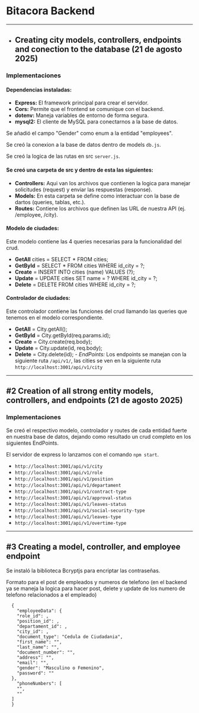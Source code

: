 # Bitacora Backend

---
- ## Creating city models, controllers, endpoints and conection to the database (21 de agosto 2025)
### Implementaciones
#### Dependencias instaladas:
- **Express:** El framework principal para crear el servidor.
- **Cors:** Permite que el frontend se comunique con el backend.
- **dotenv:** Maneja variables de entorno de forma segura.
- **mysql2:** El cliente de MySQL para conectarnos a la base de datos.

Se añadió el campo "Gender" como enum a la entidad "employees".

Se creó la conexion a la base de datos dentro de models ```db.js```.

Se creó la logica de las rutas en src ```server.js```.

#### Se creó una carpeta de src y dentro de esta las siguientes:
- **Controllers:** Aqui van los archivos que contienen la logica para manejar solicitudes (request) y enviar las respuestas (response).
- **Models:** En esta carpeta se define como interactuar con la base de dartos (queries, tablas, etc.).
- **Routes:** Contiene los archivos que definen las URL de nuestra API (ej. /employee, /city).
#### Modelo de ciudades:
Este modelo contiene las 4 queries necesarias para la funcionalidad del crud.
* **GetAll** cities = SELECT * FROM cities;
* **GetById** = SELECT * FROM cities WHERE id_city = ?;
* **Create** = INSERT INTO cities (name) VALUES (?);
* **Update** = UPDATE cities SET name = ? WHERE id_city = ?;
* **Delete** = DELETE FROM cities WHERE id_city = ?;

#### Controlador de ciudades:
Este controlador contiene las funciones del crud llamando las queries que tenemos en el modelo correspondiente.
- **GetAll** = City.getAll();
- **GetById** = City.getById(req.params.id);
- **Create** = City.create(req.body);
- **Update** = City.update(id, req.body);
- **Delete** = City.delete(id);
*- EndPoints:*
Los endpoints se manejan con la siguiente ruta ```/api/v1/```, las cities se ven en la siguiente ruta ```http://localhost:3001/api/v1/city```


---
## #2 Creation of all strong entity models, controllers, and endpoints (21 de agosto 2025)
### Implementaciones
Se creó el respectivo modelo, controlador y routes de cada entidad fuerte en nuestra base de datos, dejando como resultado un crud completo en los siguientes EndPoints.

El servidor de express lo lanzamos con el comando ```npm start```.
- ```http://localhost:3001/api/v1/city```
- ```http://localhost:3001/api/v1/role```
- ```http://localhost:3001/api/v1/position```
- ```http://localhost:3001/api/v1/departament```
- ```http://localhost:3001/api/v1/contract-type```
- ```http://localhost:3001/api/v1/approval-status```
- ```http://localhost:3001/api/v1/leaves-status```
- ```http://localhost:3001/api/v1/social-security-type```
- ```http://localhost:3001/api/v1/leaves-type```
- ```http://localhost:3001/api/v1/overtime-type```

---
## #3 Creating a model, controller, and employee endpoint

Se instaló la biblioteca Bcryptjs para encriptar las contraseñas.

Formato para el post de empleados y numeros de telefono 
(en el backend ya se maneja la logica para hacer post, delete y update de los numero de telefono relacionados a el empleado)
```
  {
    "employeeData": {
    "role_id": ,
    "position_id": ,
    "departament_id": ,
    "city_id": ,
    "document_type": "Cedula de Ciudadania",
    "first_name": "",
    "last_name": "",
    "document_number": "",
    "address": "",
    "email": "",
    "gender": "Masculino o Femenino",
    "password": ""
  },
    "phoneNumbers": [
    "",
    ""
  ]
  }
```